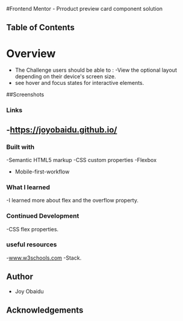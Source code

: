 #Frontend Mentor - Prroduct preview card component solution

## Table of Contents

# Overview
- The Challenge
users should be able to :
-View the optional layout depending on their device's screen size.
- see hover and focus states for interactive elements.

##Screenshots

### Links
-https://joyobaidu.github.io/
-

### Built with
-Semantic HTML5 markup
-CSS custom properties
-Flexbox
- Mobile-first-workflow

### What I learned
-I learned more about flex and the overflow property.

### Continued Development
-CSS flex properties.

### useful resources
-www.w3schools.com
-Stack.

## Author
- Joy Obaidu
## Acknowledgements
